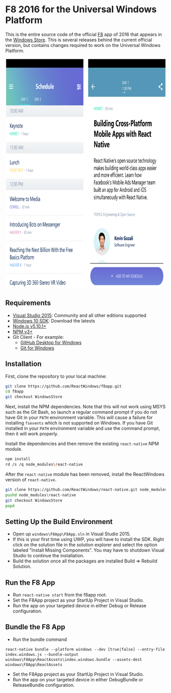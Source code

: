 # F8 2016 for the Universal Windows Platform

This is the entire source code of the official [F8](https://fbf8.com/) app of 2016 that appears in the [Windows Store](https://www.microsoft.com/en-us/store/apps/f8-developer-conference/9nblggh4ntvn).  This is several releases behind the current official version, but contains changes required to work on the Universal Windows Platform.

<img src=".github/1_confschedule.png" width="840" height="724" scale="0" alt="F8 App Conference Schedule">

## Requirements

- [Visual Studio 2015](https://msdn.microsoft.com/en-us/library/dd831853.aspx): Community and all other editions supported
- [Windows 10 SDK](https://developer.microsoft.com/en-US/windows/downloads/windows-10-sdk): Download the latests
- [Node.js v5.10.1+](https://nodejs.org/)
- [NPM v3+](https://www.npmjs.com/)
- Git Client - For example:
    - [GitHub Desktop for Windows](https://desktop.github.com/)
    - [Git for Windows](https://git-for-windows.github.io/)
    
## Installation

First, clone the repository to your local machine:
```bash
git clone https://github.com/ReactWindows/f8app.git
cd f8app
git checkout WindowsStore
```

Next, install the NPM dependencies.  Note that this will not work using MSYS such as the Git Bash, so launch a regular command prompt if you do not have Git in your `PATH` environment variable.  This will cause a failure for installing `fsevents` which is not supported on Windows.  If you have Git installed in your `PATH` environment variable and use the command prompt, then it will work properly.

Install the dependencies and then remove the existing `react-native` NPM module.

```bash
npm install
rd /s /q node_modules\react-native
```

After the `react-native` module has been removed, install the ReactWindows version of `react-native`.

```bash
git clone https://github.com/ReactWindows/react-native.git node_modules\react-native
pushd node_modules\react-native
git checkout WindowsStore
popd
```

## Setting Up the Build Environment

- Open up `windows\F8App\F8App.sln` in Visual Studio 2015.
- If this is your first time using UWP, you will have to install the SDK. Right click on the solution file in the solution explorer and select the option labeled "Install Missing Components". You may have to shutdown Visual Studio to continue the installation.
- Build the solution once all the packages are installed Build => Rebuild Solution. 

## Run the F8 App

- Run `react-native start` from the f8app root.
- Set the F8App project as your StartUp Project in Visual Studio.
- Run the app on your targeted device in either Debug or Release configuration.

## Bundle the F8 App

- Run the bundle command
```
react-native bundle --platform windows --dev [true|false] --entry-file index.windows.js --bundle-output windows\F8App\ReactAssets\index.windows.bundle --assets-dest windows\F8App\ReactAssets
```
- Set the F8App project as your StartUp Project in Visual Studio.
- Run the app on your targeted device in either DebugBundle or ReleaseBundle configuration.


